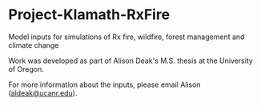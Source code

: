 # Project-Klamath-RxFire
Model inputs for simulations of Rx fire, wildfire, forest management and climate change

Work was developed as part of Alison Deak's M.S. thesis at the University of Oregon.

For more information about the inputs, please email Alison (aldeak@ucanr.edu).
